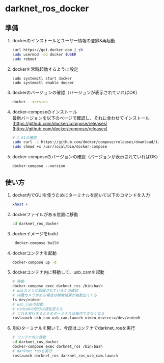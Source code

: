 # darknet_ros_docker
## 準備
1. dockerのインストールとユーザー情報の登録&再起動
   ```bash
   curl https://get.docker.com | sh
   sudo usermod -aG docker $USER
   sudo reboot
   ```

2. dockerを常時起動するように設定
    ```
    sudo systemctl start docker
    sudo systemctl enable docker
    ```

3. dockerのバージョンの確認（バージョンが表示されていればOK）
   ```bash
   docker --version
   ```

4. docker-composeのインストール  
    最新バージョンを以下のページで確認し、それに合わせてインストール  
    [https://github.com/docker/compose/releases](https://github.com/docker/compose/releases)
   ```bash
   # 1.61の確認
   sudo curl -L https://github.com/docker/compose/releases/download/1.16.1/docker-compose-`uname -s`-`uname -m` -o /usr/local/bin/docker-compose
   sudo chmod +x /usr/local/bin/docker-compose
   ```

5. docker-composeのバージョンの確認（バージョンが表示されていればOK）
    ```
    docker-compose --version
    ```

## 使い方  
1. docker内でGUIを使うためにターミナルを開いて以下のコマンドを入力  
    ```bash
    xhost +
    ```
2. dockerファイルがある位置に移動
    ```bash
    cd darknet_ros_docker
    ```
3. dockerイメージをbuild
   ```bash
    docker-compose build
   ```
4. dockerコンテナを起動
   ```bash
   docker-compose up -d
   ```
5. dockerコンテナ内に移動して、usb_camを起動
   ```bash
   # 移動
   docker-compose exec darknet_ros /bin/bash
   # usbカメラが認識されているかの確認
   # 内蔵カメラがある場合は検索結果が複数出てくる
   ls dev/video*
   # usb_camの起動
   # video0の部分は適宜変える
   # これを実行するとそのターミナルは操作できなくなる
   roslaunch usb_cam usb_cam.launch video_device:=/dev/video0
   ```
6. 別のターミナルを開いて、今度はコンテナでdarknet_rosを実行
   ```bash
   # コンテナ内に移動
   cd darknet_ros_docker
   docker-compose exec darknet_ros /bin/bash
   # darknet_rosを実行
   roslaunch darknet_ros darknet_ros_usb_cam.launch
   ```
